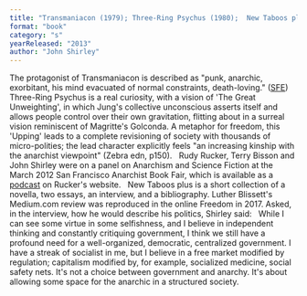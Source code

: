 ```yaml
---
title: "Transmaniacon (1979); Three-Ring Psychus (1980);  New Taboos plus"
format: "book"
category: "s"
yearReleased: "2013"
author: "John Shirley"
---
```

The protagonist of Transmaniacon  is described as "punk, anarchic, exorbitant, his mind evacuated of normal  constraints, death-loving." (<a href="http://www.sf-encyclopedia.com/Entry/shirley_john">SFE</a>)
  
 Three-Ring Psychus is a real  curiosity, with a vision of 'The Great Unweighting', in which Jung's collective  unconscious asserts itself and allows people control over their own gravitation,  flitting about in a surreal vision reminiscent of Magritte's Golconda. A  metaphor for freedom, this 'Upping' leads to a complete revisioning of society  with thousands of micro-polities; the lead character explicitly feels "an  increasing kinship with the anarchist viewpoint" (Zebra edn, p150).
 
Rudy Rucker, Terry Bisson and John Shirley  were on a panel on Anarchism and Science Fiction at the March 2012 San Francisco  Anarchist Book Fair, which is available as a <a href="http://www.rudyrucker.com/blog/mp3/rucker_bisson_shirley_anarchist_book_fair_san_francisco_march_31_2012.mp3"> podcast</a> on Rucker's website.
 
New Taboos plus is a short  collection of a novella, two essays, an interview, and a bibliography. Luther  Blissett's Medium.com review was reproduced in the online  Freedom in  2017. Asked, in the interview, how he would describe his politics, Shirley said:
 
While I can see some virtue in some selfishness, and I  believe in independent thinking and constantly critiquing government, I think we  still have a profound need for a well-organized, democratic, centralized  government. I have a streak of socialist in me, but I believe in a free market  modified by regulation; capitalism modified by, for example, socialized  medicine, social safety nets. It's not a choice between government and anarchy.  It's about allowing some space for the anarchic in a structured society.